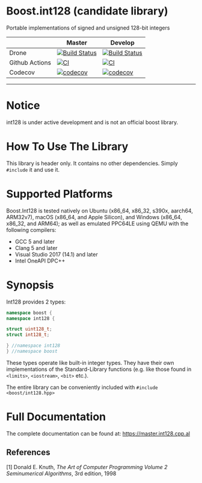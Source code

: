 # Boost.int128 (candidate library)
Portable implementations of signed and unsigned 128-bit integers

|                  | Master                                                                                                                                                            |   Develop   |
|------------------|-------------------------------------------------------------------------------------------------------------------------------------------------------------------|-------------|
| Drone            | [![Build Status](https://drone.cpp.al/api/badges/cppalliance/int128/status.svg?ref=refs/heads/master)](https://drone.cpp.al/cppalliance/int128)                 | [![Build Status](https://drone.cpp.al/api/badges/cppalliance/int128/status.svg?ref=refs/heads/develop)](https://drone.cpp.al/cppalliance/int128) |
| Github Actions   | [![CI](https://github.com/cppalliance/int128/actions/workflows/ci.yml/badge.svg?branch=master)](https://github.com/cppalliance/int128/actions/workflows/ci.yml) | [![CI](https://github.com/cppalliance/int128/actions/workflows/ci.yml/badge.svg?branch=develop)](https://github.com/cppalliance/int128/actions/workflows/ci.yml)
| Codecov          | [![codecov](https://codecov.io/gh/cppalliance/int128/branch/master/graph/badge.svg?token=KWY7M64xhh)](https://codecov.io/gh/cppalliance/int128) | [![codecov](https://codecov.io/gh/cppalliance/int128/graph/badge.svg?token=drvY8nnV5S)](https://codecov.io/gh/cppalliance/int128) |
---

# Notice

int128 is under active development and is not an official boost library.

# How To Use The Library

This library is header only. It contains no other dependencies.
Simply `#include` it and use it.

# Supported Platforms

Boost.Int128 is tested natively on Ubuntu (x86_64, x86_32, s390x, aarch64, ARM32v7), macOS (x86_64, and Apple Silicon), and Windows (x86_64, x86_32, and ARM64);
as well as emulated PPC64LE using QEMU with the following compilers:

* GCC 5 and later
* Clang 5 and later
* Visual Studio 2017 (14.1) and later
* Intel OneAPI DPC++

# Synopsis

Int128 provides 2 types:

```cpp
namespace boost {
namespace int128 {

struct uint128_t;
struct int128_t;

} //namespace int128
} //namespace boost
```

These types operate like built-in integer types.
They have their own implementations of the Standard-Library functions
(e.g. like those found in `<limits>`, `<iostream>`, `<bit>` etc.).

The entire library can be conveniently included with `#include <boost/int128.hpp>`

# Full Documentation

The complete documentation can be found at: https://master.int128.cpp.al

## References

[1] Donald E. Knuth, _The_ _Art_ _of_ _Computer_ _Programming_ _Volume_ _2_ _Seminumerical_ _Algorithms_, 3rd edition, 1998
